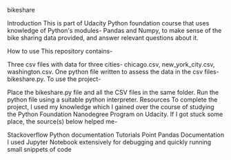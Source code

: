 bikeshare

Introduction
This is part of Udacity Python foundation course that uses knowledge of Python's modules- Pandas and Numpy, to make sense of the bike sharing data provided, and answer relevant questions about it.

How to use
This repository contains-

Three csv files with data for three cities- chicago.csv, new_york_city.csv, washington.csv.
One python file written to assess the data in the csv files- bikeshare.py.
To use the project-

Place the bikeshare.py file and all the CSV files in the same folder.
Run the python file using a suitable python interpreter.
Resources
To complete the project, I used my knowledge which I gained over the course of studying the Python Foundation Nanodegree Program on Udacity. If I got stuck some place, the source(s) below helped me-

Stackoverflow
Python documentation
Tutorials Point
Pandas Documentation
I used Jupyter Notebook extensively for debugging and quickly running small snippets of code